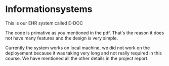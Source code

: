 # Informationsystems
This is our EHR system called E-DOC

The code is primative as you mentioned in the pdf. That's the reason it does not have many features and the design is very simple. 

Currently the system works on local machine, we did not work on the deployement because it was taking very long and not really required in this course. We have mentioned all the other details in the project report. 